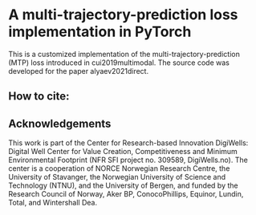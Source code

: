 # A multi-trajectory-prediction loss implementation in PyTorch

This is a customized implementation of the multi-trajectory-prediction (MTP) loss introduced in cui2019multimodal. The source code was developed for the paper alyaev2021direct.

## How to cite:

## Acknowledgements

This work is part of the Center for Research-based Innovation DigiWells: Digital Well Center for Value Creation, Competitiveness and Minimum Environmental Footprint (NFR SFI project no. 309589, DigiWells.no). The center is a cooperation of NORCE Norwegian Research Centre, the University of Stavanger, the Norwegian University of Science and Technology (NTNU), and the University of Bergen, and funded by the Research Council of Norway, Aker BP, ConocoPhillips, Equinor, Lundin, Total, and Wintershall Dea.
